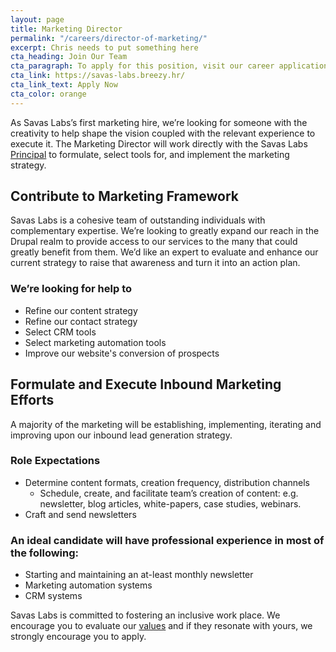 ```yaml
---
layout: page
title: Marketing Director
permalink: "/careers/director-of-marketing/"
excerpt: Chris needs to put something here
cta_heading: Join Our Team
cta_paragraph: To apply for this position, visit our career application website.
cta_link: https://savas-labs.breezy.hr/
cta_link_text: Apply Now
cta_color: orange
---
```


As Savas Labs’s first marketing hire, we’re looking for someone with the creativity to help shape the vision coupled with the relevant experience to execute it. The Marketing Director will work directly with the Savas Labs [Principal](/company/chris-russo) to formulate, select tools for, and implement the marketing strategy.

## Contribute to Marketing Framework

Savas Labs is a cohesive team of outstanding individuals with complementary expertise. We’re looking to greatly expand our reach in the Drupal realm to provide access to our services to the many that could greatly benefit from them. We’d like an expert to evaluate and enhance our current strategy to raise that awareness and turn it into an action plan.

### We’re looking for help to

- Refine our content strategy
- Refine our contact strategy
- Select CRM tools
- Select marketing automation tools
- Improve our website's conversion of prospects

## Formulate and Execute Inbound Marketing Efforts

A majority of the marketing  will be establishing, implementing, iterating and improving upon our inbound lead generation strategy.

### Role Expectations

- Determine content formats, creation frequency, distribution channels
  - Schedule, create, and facilitate team’s creation of content: e.g. newsletter, blog articles, white-papers, case studies, webinars.
- Craft and send newsletters

### An ideal candidate will have professional experience in most of the following:

- Starting and maintaining an at-least monthly newsletter
- Marketing automation systems
- CRM systems

Savas Labs is committed to fostering an inclusive work place. We encourage you to evaluate our [values](/company/mission-and-values/) and if they resonate with yours, we strongly encourage you to apply.
